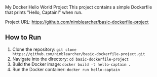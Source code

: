 My Docker Hello World Project
This project contains a simple Dockerfile that prints "Hello, Captain!" when run.

Project URL: https://github.com/nimblearcher/basic-dockerfile-project

## How to Run
1. Clone the repository: `git clone https://github.com/nimblearcher/basic-dockerfile-project.git`
2. Navigate into the directory: `cd basic-dockerfile-project`
3. Build the Docker image: `docker build -t hello-captain .`
4. Run the Docker container: `docker run hello-captain`
